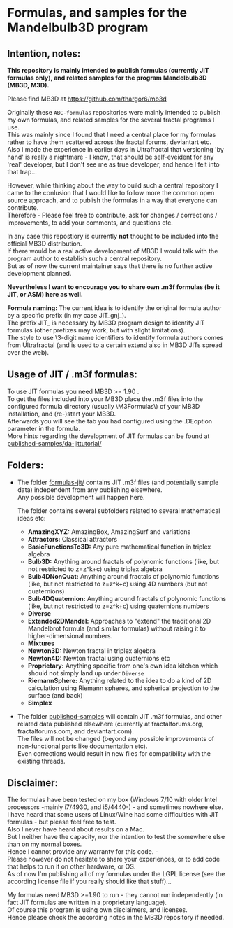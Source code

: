 # Formulas, and samples for the Mandelbulb3D program

## Intention, notes:
**This repository is mainly intended to publish formulas (currently JIT formulas only), and related samples for the program Mandelbulb3D (MB3D, M3D).**   
    
Please find MB3D at https://github.com/thargor6/mb3d   
   
Originally these `ABC-formulas` repositories were mainly intended to publish my own formulas, and related samples for the several fractal programs I use.   
This was mainly since I found that I need a central place for my formulas rather to have them scattered across the fractal forums, deviantart etc.   
Also I made the experience in earlier days in Ultrafractal that versioning 'by hand' is really a nightmare - I know, that should be self-eveident for any 'real' developer, but I don't see me as true developer, and hence I felt into that trap...   

However, while thinking about the way to build such a central repository I came to the conlusion that I would like to follow more the common open source approach, and to publish the formulas in a way that everyone can contribute.   
Therefore - Please feel free to contribute, ask for changes / corrections / improvements, to add your comments, and questions etc.   
    
In any case this repostiory is currently **not** thought to be included into the official MB3D distribution.   
If there would be a real active development of MB3D I would talk with the program author to establish such a central repository.   
But as of now the current maintainer says that there is no further active development planned.   
   
**Nevertheless I want to encourage you to share own .m3f formulas (be it JIT, or ASM) here as well.**   
   
**Formula naming:**  The current idea is to identify the original formula author by a specific prefix (in my case JIT_gnj_).    
The prefix JIT_ is necessary by MB3D program design to identify JIT formulas (other prefixes may work, but with slight limitations).   
The style to use \3-digit name identifiers to identify formula authors comes from Ultrafractal (and is used to a certain extend also in MB3D JITs spread over the web).   

## Usage of JIT / .m3f formulas:
To use JIT formulas you need MB3D >= 1.90 .   
To get the files included into your MB3D place the .m3f files into the configured formula directory (usually \\M3Formulas\\) of your MB3D installation, and (re-)start your MB3D.    
Afterwards you will see the tab you had configured using the .DEoption parameter in the formula.   
More hints regarding the development of JIT formulas can be found at [published-samples/da-jittutorial/](published-samples/da-jittutorial/)   

## Folders:   
- The folder [formulas-jit/](formulas-jit/) contains JIT .m3f files (and potentially sample data) independent from any publishing elsewhere.   
  Any possible development will happen here.   
     
  The folder contains several subfolders related to several mathematical ideas etc:   
  - **AmazingXYZ:**  AmazingBox, AmazingSurf and variations
  - **Attractors:**  Classical attractors
  - **BasicFunctionsTo3D:**  Any pure mathematical function in triplex algebra
  - **Bulb3D:**  Anything around fractals of polynomic functions (like, but not restricted to z=z^k+c) using triplex algebra
  - **Bulb4DNonQuat:**  Anything around fractals of polynomic functions (like, but not restricted to z=z^k+c) using 4D numbers (but not quaternions)
  - **Bulb4DQuaternion:**  Anything around fractals of polynomic functions (like, but not restricted to z=z^k+c) using quaternions numbers
  - **Diverse**
  - **Extended2DMandel:**  Approaches to "extend" the traditional 2D Mandelbrot formula (and similar formulas) without raising it to higher-dimensional numbers.
  - **Mixtures**
  - **Newton3D:**  Newton fractal in triplex algebra
  - **Newton4D:**  Newton fractal using quaternions etc
  - **Proprietary:**  Anything specific from one's own idea kitchen which should not simply land up under `Diverse`
  - **RiemannSphere:**  Anything related to the idea to do a kind of 2D calculation using Riemann spheres, and spherical projection to the surface (and back)
  - **Simplex**
  
- The folder [published-samples](published-samples) will contain JIT .m3f formulas, and other related data published elsewhere (currently at fractalforums.org, fractalforums.com, and deviantart.com).    
  The files will not be changed (beyond any possible improvements of non-functional parts like documentation etc).   
  Even corrections would result in new files for compatibility with the existing threads.   

## Disclaimer:
The formulas have been tested on my box (Windows 7/10 with older Intel processors -mainly i7/4930, and i5/4440-) - and sometimes nowhere else.    
I have heard that some users of Linux/Wine had some difficulties with JIT formulas - but please feel free to test.   
Also I never have heard about results on a Mac.   
But I neither have the capacity, nor the intention to test the somewhere else than on my normal boxes.   
Hence I cannot provide any warranty for this code. -    
Please however do not hesitate to share your experiences, or to add code that helps to run it on other hardware, or OS.   
As of now I'm publishing all of my formulas under the LGPL license (see the according license file if you really should like that stuff)...   
   
My formulas need MB3D \>=1.90 to run - they cannot run independently (in fact JIT formulas are written in a proprietary language).   
Of course this program is using own disclaimers, and licenses.   
Hence please check the according notes in the MB3D repository if needed.
